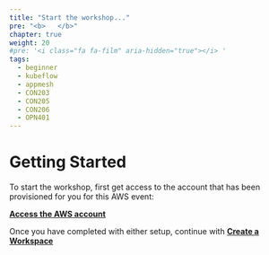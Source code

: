 ```yaml
---
title: "Start the workshop..."
pre: "<b>   </b>"
chapter: true
weight: 20
#pre: '<i class="fa fa-film" aria-hidden="true"></i> '
tags:
  - beginner
  - kubeflow
  - appmesh
  - CON203
  - CON205
  - CON206
  - OPN401
---
```


# Getting Started

To start the workshop, first get access to the account that has been provisioned for you for this AWS event:

[**Access the AWS account**](/020_prerequisites/portal/)

Once you have completed with either setup, continue with [**Create a Workspace**](/020_prerequisites/workspace/)
